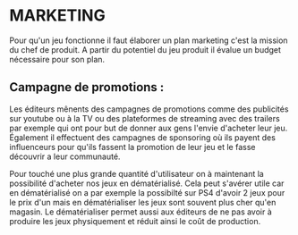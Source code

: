 # MARKETING

Pour qu'un jeu fonctionne il faut élaborer un plan marketing c'est la mission du chef de produit. A partir du potentiel du jeu produit il évalue un budget nécessaire pour son plan.

## Campagne de promotions :

 Les éditeurs mênents des campagnes de promotions comme des publicités sur youtube ou à la TV ou des plateformes de streaming avec des trailers par exemple qui ont pour but de donner aux gens l'envie d'acheter leur jeu.
 Également il effectuent des campagnes de sponsoring où ils payent des influenceurs pour qu'ils fassent la promotion de leur jeu et le fasse découvrir a leur communauté.


Pour touché une plus grande quantité d'utilisateur on à maintenant la possibilité d'acheter nos jeux en dématérialisé. Cela peut s'avérer utile car en dématérialisé on a par exemple la possibilté sur PS4 d'avoir 2 jeux pour le prix d'un mais en dématérialiser les jeux sont souvent plus cher qu'en magasin.
Le dématérialiser permet aussi aux éditeurs de ne pas avoir à produire les jeux physiquement et réduit ainsi le coût de production.

